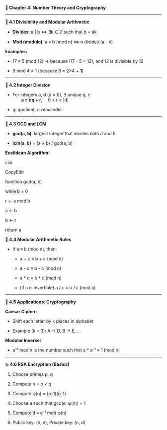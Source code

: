 **📘 Chapter 4: Number Theory and Cryptography**

------------------------------------------------------------------------

**🔢 4.1 Divisibility and Modular Arithmetic**

- **Divides**: a \| b ⇔ ∃k ∈ ℤ such that b = ak

- **Mod (modulo)**: a ≡ b (mod n) ⇔ n divides (a - b)

**Examples:**

- 17 ≡ 5 (mod 12) → because (17 - 5 = 12), and 12 is divisible by 12

- 9 mod 4 = 1 (because 9 = 2×4 + **1**)

------------------------------------------------------------------------

**🔁 4.2 Integer Division**

- For integers a, d (d ≠ 0), ∃ unique q, r:\
    **a = dq + r**,  0 ≤ r \< \|d\|

- q: quotient, r: remainder

------------------------------------------------------------------------

**🧮 4.3 GCD and LCM**

- **gcd(a, b)**: largest integer that divides both a and b

- **lcm(a, b)** = (a × b) / gcd(a, b)

**Euclidean Algorithm:**

css

CopyEdit

function gcd(a, b)

while b ≠ 0

r ← a mod b

a ← b

b ← r

return a

**🧠 4.4 Modular Arithmetic Rules**

- If a ≡ b (mod n), then:

  - a + c ≡ b + c (mod n)

  - a - c ≡ b - c (mod n)

  - a \* c ≡ b \* c (mod n)

  - (if c is invertible) a / c ≡ b / c (mod n)

------------------------------------------------------------------------

**🔐 4.5 Applications: Cryptography**

**Caesar Cipher:**

- Shift each letter by k places in alphabet

- Example (k = 3): A → D, B → E, ...

**Modular Inverse:**

- a⁻¹ mod n is the number such that a \* a⁻¹ ≡ 1 (mod n)

------------------------------------------------------------------------

**💥 4.6 RSA Encryption (Basics)**

1.  Choose primes p, q

2.  Compute n = p × q

3.  Compute φ(n) = (p-1)(q-1)

4.  Choose e such that gcd(e, φ(n)) = 1

5.  Compute d ≡ e⁻¹ mod φ(n)

6.  Public key: (n, e), Private key: (n, d)
